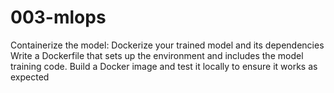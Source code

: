 # 003-mlops
Containerize the model:  Dockerize your trained model and its dependencies  Write a Dockerfile that sets up the environment and includes the model training code.  Build a Docker image and test it locally to ensure it works as expected
